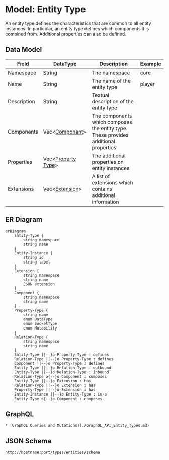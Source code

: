# Model: Entity Type

An entity type defines the characteristics that are common to all entity instances. In particular, an entity type
defines which components it is combined from. Additional properties can also be defined.

## Data Model

| Field       | DataType                                       | Description                                                                         | Example       |
|-------------|------------------------------------------------|-------------------------------------------------------------------------------------|---------------|
| Namespace   | String                                         | The namespace                                                                       | core          |
| Name        | String                                         | The name of the entity type                                                         | player        |
| Description | String                                         | Textual description of the entity type                                              |               |
| Components  | Vec<[Component](./Model_Component.md)>         | The components which composes the entity type. These provides additional properties |               |
| Properties  | Vec<[Property Type](./Model_Property_Type.md)> | The additional properties on entity instances                                       |               |
| Extensions  | Vec<[Extension](./Model_Extension.md)>         | A list of extensions which contains additional information                          |               |

## ER Diagram

```mermaid
erDiagram
    Entity-Type {
        string namespace
        string name
    }
    Entity-Instance {
        string id
        string label
    }
    Extension {
        string namespace
        string name
        JSON extension
    }
    Component {
        string namespace
        string name
    }
    Property-Type {
        string name
        enum DataType
        enum SocketType
        enum Mutability
    }
    Relation-Type {
        string namespace
        string name
    }
    Entity-Type ||--}o Property-Type : defines
    Relation-Type ||--}o Property-Type : defines
    Component ||--}o Property-Type : defines
    Entity-Type ||--}o Relation-Type : outbound
    Entity-Type ||--}o Relation-Type : inbound
    Relation-Type o{--}o Component : composes
    Entity-Type ||--}o Extension : has
    Relation-Type ||--}o Extension : has
    Property-Type ||--}o Extension : has
    Entity-Instance ||--}o Entity-Type : is-a
    Entity-Type o{--}o Component : composes
```

## GraphQL

```admonish tip "GraphQL"
* [GraphQL Queries and Mutations](./GraphQL_API_Entity_Types.md)
```

## JSON Schema

```admonish tip "JSON Schema"
http://hostname:port/types/entities/schema
```
